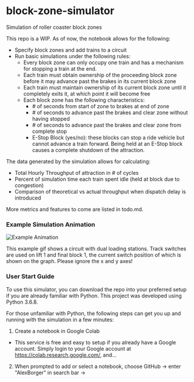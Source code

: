 # block-zone-simulator
Simulation of roller coaster block zones

This repo is a WIP.  As of now, the notebook allows for the following:

- Specify block zones and add trains to a circuit
- Run basic simulations under the following rules:
  - Every block zone can only occupy one train and has a mechanism for stopping a train at the end.
  - Each train must obtain ownership of the proceeding block zone before it may advance past the brakes in its current block zone
  - Each train must maintain ownership of its current block zone until it completely exits it, at which point it will become free
  - Each block zone has the following characteristics:
    - \# of seconds from start of zone to brakes at end of zone
    - \# of seconds to advance past the brakes and clear zone without having stopped
    - \# of seconds to advance past the brakes and clear zone from complete stop
    - E-Stop Block (yes/no): these blocks can stop a ride vehicle but cannot advance a train forward.  Being held at an E-Stop block causes a complete shutdown of the attraction.
    
The data generated by the simulation allows for calculating:

- Total Hourly Throughput of attraction in \# of cycles 
- Percent of simulation time each train spent idle (held at block due to congestion)
- Comparison of theoretical vs actual throughput when dispatch delay is introduced

More metrics and features to come are listed in todo.md.

### Example Simulation Animation
![Example Animation](Code/example_sim.gif)

This example gif shows a circuit with dual loading stations.  Track switches are used on lift 1 and final block 1, the current switch position of which is shown on the graph.  Please ignore the x and y axes!


### User Start Guide

To use this simulator, you can download the repo into your preferred setup if you are already familiar with Python.  This project was developed using Python 3.6.8.

For those unfamiliar with Python, the following steps can get you up and running with the simulation in a few minutes:

1. Create a notebook in Google Colab
  - This service is free and easy to setup if you already have a Google account.  Simply login to your Google account at https://colab.research.google.com/, and...
2. When prompted to add or select a notebook, choose GitHub -> enter "AlexBorger" in search bar -> 